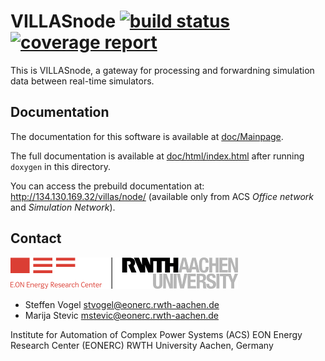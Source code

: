 # VILLASnode [![build status](https://git.rwth-aachen.de/acs/VILLASnode/badges/develop/build.svg)](https://git.rwth-aachen.de/acs/VILLASnode/commits/develop) [![coverage report](https://git.rwth-aachen.de/acs/VILLASnode/badges/develop/coverage.svg)](https://git.rwth-aachen.de/acs/VILLASnode/commits/develop)


This is VILLASnode, a gateway for processing and forwardning simulation data between real-time simulators.


## Documentation

The documentation for this software is available at [doc/Mainpage](doc/Mainpage.md).

The full documentation is available at [doc/html/index.html](doc/html/index.html) after running `doxygen` in this directory.

You can access the prebuild documentation at: http://134.130.169.32/villas/node/ (available only from ACS *Office network* and *Simulation Network*).

## Contact

[![EONERC ACS Logo](doc/pictures/eonerc_logo.png)](http://www.acs.eonerc.rwth-aachen.de)

- Steffen Vogel <stvogel@eonerc.rwth-aachen.de>
- Marija Stevic <mstevic@eonerc.rwth-aachen.de>

Institute for Automation of Complex Power Systems (ACS) 
EON Energy Research Center (EONERC)
RWTH University Aachen, Germany

